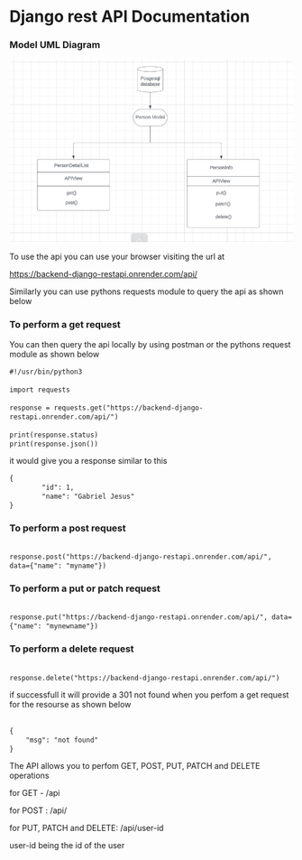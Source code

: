 # Django rest API Documentation

### Model UML Diagram

![UML DIAGRAM](https://github.com/BasilNjoga/zuri-backend/blob/main/restapi-crud-operations/django-rest-uml.png 'Model and Classes UML')

To use the api you can use your browser visiting the url at

https://backend-django-restapi.onrender.com/api/

Similarly you can use pythons requests module to query the api as shown below

### To perform a get request

You can then query the api locally by using postman or the pythons request module as shown below

```
#!/usr/bin/python3

import requests

response = requests.get("https://backend-django-restapi.onrender.com/api/")

print(response.status)
print(response.json())

```
it would give you a response similar to this

```
{
        "id": 1,
        "name": "Gabriel Jesus"
}

```

### To perform a post request

```

response.post("https://backend-django-restapi.onrender.com/api/", data={"name": "myname"})

```

### To perform a put or patch request

```

response.put("https://backend-django-restapi.onrender.com/api/", data={"name": "mynewname"})

```

### To perform a delete request

```

response.delete("https://backend-django-restapi.onrender.com/api/")

```

if successfull it will provide a 301 not found when you perfom a get request for the resourse as shown below

```

{
    "msg": "not found"
}
```

The API allows you to perfom GET, POST, PUT, PATCH and DELETE operations

for GET - /api

for POST : /api/

for PUT, PATCH and DELETE: /api/user-id

user-id being the id of the user







